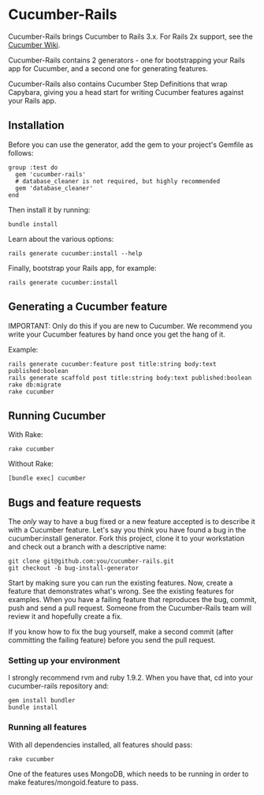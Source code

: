 # Cucumber-Rails

Cucumber-Rails brings Cucumber to Rails 3.x. For Rails 2x support, see the [Cucumber Wiki](https://github.com/cucumber/cucumber/wiki/Ruby-on-Rails). 

Cucumber-Rails contains 2 generators - one
for bootstrapping your Rails app for Cucumber, and a second one for generating features.

Cucumber-Rails also contains Cucumber Step Definitions that wrap Capybara,
giving you a head start for writing Cucumber features against your Rails app.

## Installation

Before you can use the generator, add the gem to your project's Gemfile as follows:

    group :test do
      gem 'cucumber-rails'
      # database_cleaner is not required, but highly recommended
      gem 'database_cleaner'
    end

Then install it by running:

    bundle install

Learn about the various options:

    rails generate cucumber:install --help

Finally, bootstrap your Rails app, for example:

    rails generate cucumber:install

## Generating a Cucumber feature

IMPORTANT: Only do this if you are new to Cucumber. We recommend you write your
Cucumber features by hand once you get the hang of it.

Example:

    rails generate cucumber:feature post title:string body:text published:boolean
    rails generate scaffold post title:string body:text published:boolean
    rake db:migrate
    rake cucumber

## Running Cucumber

With Rake:

    rake cucumber

Without Rake:

    [bundle exec] cucumber

## Bugs and feature requests

The *only* way to have a bug fixed or a new feature accepted is to describe it with a Cucumber feature. Let's say you think you have found a bug in the cucumber:install generator. Fork this project, clone it to your workstation and check out a branch with a descriptive name:

    git clone git@github.com:you/cucumber-rails.git
    git checkout -b bug-install-generator

Start by making sure you can run the existing features. Now, create a feature that demonstrates what's wrong. See the existing features for examples. When you have a failing feature that reproduces the bug, commit, push and send a pull request. Someone from the Cucumber-Rails team will review it and hopefully create a fix.

If you know how to fix the bug yourself, make a second commit (after committing the failing feature) before you send the pull request.

### Setting up your environment

I strongly recommend rvm and ruby 1.9.2. When you have that, cd into your cucumber-rails repository and:

    gem install bundler
    bundle install

### Running all features

With all dependencies installed, all features should pass:

    rake cucumber

One of the features uses MongoDB, which needs to be running in order to make features/mongoid.feature to pass.
